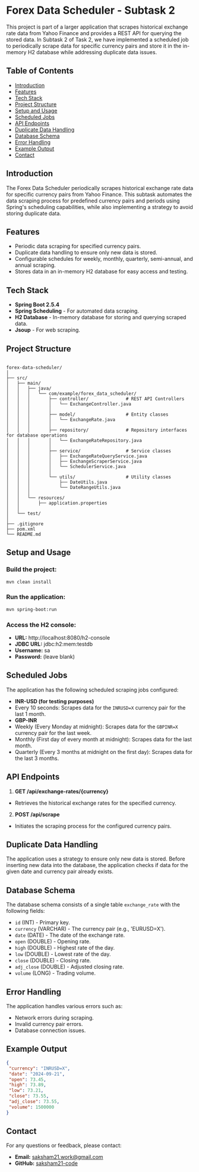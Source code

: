 # Forex Data Scheduler - Subtask 2
This project is part of a larger application that scrapes historical exchange rate data from Yahoo
Finance and provides a REST API for querying the stored data. In Subtask 2 of Task 2, we have
implemented a scheduled job to periodically scrape data for specific currency pairs and store it in
the in-memory H2 database while addressing duplicate data issues.
## Table of Contents
- [Introduction](#introduction)
- [Features](#features)
- [Tech Stack](#tech-stack)
- [Project Structure](#project-structure)
- [Setup and Usage](#setup-and-usage)
- [Scheduled Jobs](#scheduled-jobs)
- [API Endpoints](#api-endpoints)
- [Duplicate Data Handling](#duplicate-data-handling)
- [Database Schema](#database-schema)
- [Error Handling](#error-handling)
- [Example Output](#example-output)
- [Contact](#contact)
## Introduction
The Forex Data Scheduler periodically scrapes historical exchange rate data for specific currency
pairs from Yahoo Finance. This subtask automates the data scraping process for predefined
currency pairs and periods using Spring's scheduling capabilities, while also implementing a
strategy to avoid storing duplicate data.
## Features
- Periodic data scraping for specified currency pairs.
- Duplicate data handling to ensure only new data is stored.
- Configurable schedules for weekly, monthly, quarterly, semi-annual, and annual scraping.
- Stores data in an in-memory H2 database for easy access and testing.
## Tech Stack
- **Spring Boot 2.5.4**
- **Spring Scheduling** - For automated data scraping.
- **H2 Database** - In-memory database for storing and querying scraped data.
- **Jsoup** - For web scraping.
## Project Structure
```plaintext

forex-data-scheduler/
│
├── src/
│   ├── main/
│   │   ├── java/
│   │   │   └── com/example/forex_data_scheduler/
│   │   │       ├── controller/              # REST API Controllers
│   │   │       │   └── ExchangeController.java
│   │   │       │
│   │   │       ├── model/                   # Entity classes
│   │   │       │   └── ExchangeRate.java
│   │   │       │
│   │   │       ├── repository/              # Repository interfaces for database operations
│   │   │       │   └── ExchangeRateRepository.java
│   │   │       │
│   │   │       ├── service/                 # Service classes 
│   │   │       │   ├── ExchangeRateQueryService.java
│   │   │       │   ├── ExchangeScraperService.java
│   │   │       │   └── SchedulerService.java
│   │   │       │
│   │   │       └── utils/                   # Utility classes
│   │   │           ├── DateUtils.java
│   │   │           └── DateRangeUtils.java
│   │   │
│   │   └── resources/
│   │       ├── application.properties       
│   │
│   └── test/                            
│
├── .gitignore                               
├── pom.xml                                 
└── README.md                               

```
## Setup and Usage
### Build the project:
```bash
mvn clean install
```
### Run the application:
```bash
mvn spring-boot:run
```
### Access the H2 console:
- **URL:** http://localhost:8080/h2-console
- **JDBC URL:** jdbc:h2:mem:testdb
- **Username:** sa
- **Password:** (leave blank)
## Scheduled Jobs
The application has the following scheduled scraping jobs configured:
- **INR-USD (for testing purposes)**
 - Every 10 seconds: Scrapes data for the `INRUSD=X` currency pair for the last 1 month.
- **GBP-INR**
 - Weekly (Every Monday at midnight): Scrapes data for the `GBPINR=X` currency pair for the last
week.
 - Monthly (First day of every month at midnight): Scrapes data for the last month.
 - Quarterly (Every 3 months at midnight on the first day): Scrapes data for the last 3 months.
## API Endpoints
1. **GET /api/exchange-rates/{currency}**
 - Retrieves the historical exchange rates for the specified currency.
2. **POST /api/scrape**
 - Initiates the scraping process for the configured currency pairs.
## Duplicate Data Handling
The application uses a strategy to ensure only new data is stored. Before inserting new data into the
database, the application checks if data for the given date and currency pair already exists.
## Database Schema
The database schema consists of a single table `exchange_rate` with the following fields:
- `id` (INT) - Primary key.
- `currency` (VARCHAR) - The currency pair (e.g., 'EURUSD=X').
- `date` (DATE) - The date of the exchange rate.
- `open` (DOUBLE) - Opening rate.
- `high` (DOUBLE) - Highest rate of the day.
- `low` (DOUBLE) - Lowest rate of the day.
- `close` (DOUBLE) - Closing rate.
- `adj_close` (DOUBLE) - Adjusted closing rate.
- `volume` (LONG) - Trading volume.
## Error Handling
The application handles various errors such as:
- Network errors during scraping.
- Invalid currency pair errors.
- Database connection issues.
## Example Output
```json
{
 "currency": "INRUSD=X",
 "date": "2024-09-21",
 "open": 73.45,
 "high": 73.89,
 "low": 73.21,
 "close": 73.55,
 "adj_close": 73.55,
 "volume": 1500000
}
```

## Contact
For any questions or feedback, please contact:
- **Email:** saksham21.work@gmail.com
- **GitHub:** [saksham21-code](https://github.com/saksham21-code)
